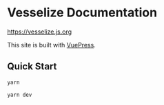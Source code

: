 # Vesselize Documentation

<https://vesselize.js.org>

This site is built with [VuePress](https://github.com/vuejs/vuepress).

## Quick Start

```bash
yarn

yarn dev
```
